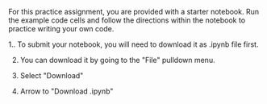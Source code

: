 For this practice assignment, you are provided with a starter notebook. Run the example code cells and follow the directions within the notebook to practice writing your own code.

1.. To submit your notebook, you will need to download it as .ipynb file first.

2. You can download it by going to the "File" pulldown menu.

3. Select "Download"

4. Arrow to "Download .ipynb"
